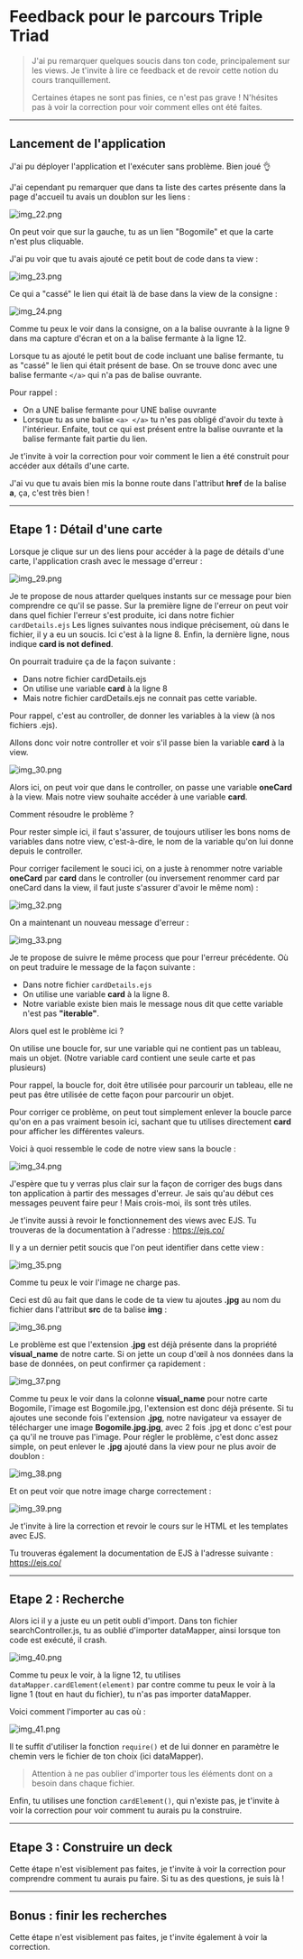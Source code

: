 # Feedback pour le parcours Triple Triad

> J'ai pu remarquer quelques soucis dans ton code, principalement sur les views. Je t'invite à lire ce feedback et de revoir cette notion du cours tranquillement.
>
> Certaines étapes ne sont pas finies, ce n'est pas grave ! N'hésites pas à voir la correction pour voir comment elles ont été faites.


---
## Lancement de l'application

J'ai pu déployer l'application et l'exécuter sans problème. Bien joué 👌

J'ai cependant pu remarquer que dans ta liste des cartes présente dans la page d'accueil tu avais un doublon sur les liens :

![img_22.png](./imagesFeedbacks/img_22.png)

On peut voir que sur la gauche, tu as un lien "Bogomile" et que la carte n'est plus cliquable.

J'ai pu voir que tu avais ajouté ce petit bout de code dans ta view :

![img_23.png](./imagesFeedbacks/img_23.png)

Ce qui a "cassé" le lien qui était là de base dans la view de la consigne :

![img_24.png](./imagesFeedbacks/img_24.png)

Comme tu peux le voir dans la consigne, on a la balise ouvrante à la ligne 9 dans ma capture d'écran et on a la balise fermante à la ligne 12.

Lorsque tu as ajouté le petit bout de code incluant une balise fermante, tu as "cassé" le lien qui était présent de base. On se trouve donc avec une balise fermante `</a>` qui n'a pas de balise ouvrante.

Pour rappel :
- On a UNE balise fermante pour UNE balise ouvrante
- Lorsque tu as une balise `<a> </a>` tu n'es pas obligé d'avoir du texte à l'intérieur. Enfaite, tout ce qui est présent entre la balise ouvrante et la balise fermante fait partie du lien.

Je t'invite à voir la correction pour voir comment le lien a été construit pour accéder aux détails d'une carte.

J'ai vu que tu avais bien mis la bonne route dans l'attribut **href** de la balise **a**, ça, c'est très bien !

---
## Etape 1 : Détail d'une carte

Lorsque je clique sur un des liens pour accéder à la page de détails d'une carte, l'application crash avec le message d'erreur :

![img_29.png](./imagesFeedbacks/img_29.png)

Je te propose de nous attarder quelques instants sur ce message pour bien comprendre ce qu'il se passe.
Sur la première ligne de l'erreur on peut voir dans quel fichier l'erreur s'est produite, ici dans notre fichier `cardDetails.ejs`
Les lignes suivantes nous indique précisement, où dans le fichier, il y a eu un soucis. Ici c'est à la ligne 8.
Enfin, la dernière ligne, nous indique **card is not defined**.

On pourrait traduire ça de la façon suivante :
- Dans notre fichier cardDetails.ejs
- On utilise une variable **card** à la ligne 8
- Mais notre fichier cardDetails.ejs ne connait pas cette variable.

Pour rappel, c'est au controller, de donner les variables à la view (à nos fichiers .ejs).

Allons donc voir notre controller et voir s'il passe bien la variable **card** à la view.

![img_30.png](./imagesFeedbacks/img_30.png)

Alors ici, on peut voir que dans le controller, on passe une variable **oneCard** à la view. Mais notre view souhaite accéder à une variable **card**.

Comment résoudre le problème ?

Pour rester simple ici, il faut s'assurer, de toujours utiliser les bons noms de variables dans notre view, c'est-à-dire, le nom de la variable qu'on lui donne depuis le controller.

Pour corriger facilement le souci ici, on a juste à renommer notre variable **oneCard** par **card** dans le controller (ou inversement renommer card par oneCard dans la view, il faut juste s'assurer d'avoir le même nom) :

![img_32.png](./imagesFeedbacks/img_32.png)

On a maintenant un nouveau message d'erreur :

![img_33.png](./imagesFeedbacks/img_33.png)

Je te propose de suivre le même process que pour l'erreur précédente. Où on peut traduire le message de la façon suivante :
- Dans notre fichier `cardDetails.ejs`
- On utilise une variable **card** à la ligne 8.
- Notre variable existe bien mais le message nous dit que cette variable n'est pas **"iterable"**.

Alors quel est le problème ici ?

On utilise une boucle for, sur une variable qui ne contient pas un tableau, mais un objet. (Notre variable card contient une seule carte et pas plusieurs)

Pour rappel, la boucle for, doit être utilisée pour parcourir un tableau, elle ne peut pas être utilisée de cette façon pour parcourir un objet.

Pour corriger ce problème, on peut tout simplement enlever la boucle parce qu'on en a pas vraiment besoin ici, sachant que tu utilises directement **card** pour afficher les différentes valeurs.

Voici à quoi ressemble le code de notre view sans la boucle :

![img_34.png](./imagesFeedbacks/img_34.png)

J'espère que tu y verras plus clair sur la façon de corriger des bugs dans ton application à partir des messages d'erreur.
Je sais qu'au début ces messages peuvent faire peur ! Mais crois-moi, ils sont très utiles.

Je t'invite aussi à revoir le fonctionnement des views avec EJS. Tu trouveras de la documentation à l'adresse : https://ejs.co/

Il y a un dernier petit soucis que l'on peut identifier dans cette view :

![img_35.png](./imagesFeedbacks/img_35.png)

Comme tu peux le voir l'image ne charge pas.

Ceci est dû au fait que dans le code de ta view tu ajoutes **.jpg** au nom du fichier dans l'attribut **src** de ta balise **img** :

![img_36.png](./imagesFeedbacks/img_36.png)

Le problème est que l'extension **.jpg** est déjà présente dans la propriété **visual_name** de notre carte.
Si on jette un coup d'œil à nos données dans la base de données, on peut confirmer ça rapidement :

![img_37.png](./imagesFeedbacks/img_37.png)

Comme tu peux le voir dans la colonne **visual_name** pour notre carte Bogomile, l'image est Bogomile.jpg, l'extension est donc déjà présente.
Si tu ajoutes une seconde fois l'extension **.jpg**, notre navigateur va essayer de télécharger une image **Bogomile.jpg.jpg**, avec 2 fois .jpg et donc c'est pour ça qu'il ne trouve pas l'image.
Pour régler le problème, c'est donc assez simple, on peut enlever le **.jpg** ajouté dans la view pour ne plus avoir de doublon :

![img_38.png](./imagesFeedbacks/img_38.png)

Et on peut voir que notre image charge correctement :

![img_39.png](./imagesFeedbacks/img_39.png)

Je t'invite à lire la correction et revoir le cours sur le HTML et les templates avec EJS. 

Tu trouveras également la documentation de EJS à l'adresse suivante : https://ejs.co/

---
## Etape 2 : Recherche

Alors ici il y a juste eu un petit oubli d'import. Dans ton fichier searchController.js, tu as oublié d'importer dataMapper, ainsi lorsque ton code est exécuté, il crash.

![img_40.png](./imagesFeedbacks/img_40.png)

Comme tu peux le voir, à la ligne 12, tu utilises `dataMapper.cardElement(element)` par contre comme tu peux le voir à la ligne 1 (tout en haut du fichier), tu n'as pas importer dataMapper.

Voici comment l'importer au cas où :

![img_41.png](./imagesFeedbacks/img_41.png)

Il te suffit d'utiliser la fonction `require()` et de lui donner en paramètre le chemin vers le fichier de ton choix (ici dataMapper).

> Attention à ne pas oublier d'importer tous les éléments dont on a besoin dans chaque fichier.

Enfin, tu utilises une fonction `cardElement()`, qui n'existe pas, je t'invite à voir la correction pour voir comment tu aurais pu la construire.

---
## Etape 3 : Construire un deck

Cette étape n'est visiblement pas faites, je t'invite à voir la correction pour comprendre comment tu aurais pu faire. Si tu as des questions, je suis là !


---
## Bonus : finir les recherches

Cette étape n'est visiblement pas faites, je t'invite également à voir la correction.